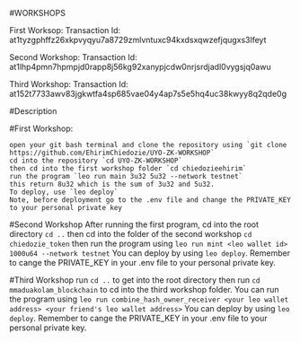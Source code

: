 #WORKSHOPS

  First Worksop:
    Transaction Id: at1tyzgphffz26xkpvyqyu7a8729zmlvntuxc94kxdsxqwzefjqugxs3lfeyt
  
  Second Workshop:
    Transaction Id: at1lhp4pmn7hpmpjd0rapp8j56kg92xanypjcdw0nrjsrdjadl0vygsjq0awu
  
  Third Workshop:
    Transaction Id: at152t7733awv83jgkwtfa4sp685vae04y4ap7s5e5hq4uc38kwyy8q2qde0g


    
#Description


  #First Workshop:
  
    open your git bash terminal and clone the repository using `git clone https://github.com/EhirimChiedozie/UYO-ZK-WORKSHOP`
    cd into the repository `cd UYO-ZK-WORKSHOP`
    then cd into the first workshop folder `cd chiedozieehirim`
    run the program `leo run main 3u32 5u32 --network testnet`
    this return 8u32 which is the sum of 3u32 and 5u32.
    To deploy, use `leo deploy`
    Note, before deployment go to the .env file and change the PRIVATE_KEY to your personal private key

  #Second Workshop
    After running the first program, cd into the root directory `cd ..`
    then cd into the folder of the second workshop `cd chiedozie_token`
    then run the program using `leo run mint <leo wallet id> 1000u64 --network testnet`
    You can deploy by using `leo deploy`. Remember  to cange the PRIVATE_KEY in your .env file to your personal private
    key.

#Third Workshop
  run `cd ..` to get into the root directory
  then run `cd mmaduakolam_blockchain` to cd into the third workshop folder.
  You can run the program using
  `leo run combine_hash_owner_receiver <your leo wallet address> <your friend's leo wallet address>`
  You can deploy by using `leo deploy`. Remember  to cange the PRIVATE_KEY in your .env file to your personal private
  key.
